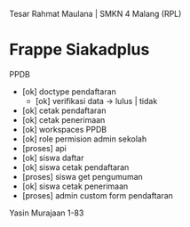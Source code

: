Tesar Rahmat Maulana | SMKN 4 Malang (RPL)

# Frappe Siakadplus

PPDB
- [ok] doctype pendaftaran
    - [ok] verifikasi data -> lulus | tidak
- [ok] cetak pendaftaran
- [ok] cetak penerimaan 
- [ok] workspaces PPDB
- [ok] role permision admin sekolah
- [proses] api
 - [ok] siswa daftar
 - [ok] siswa cetak pendaftaran 
 - [proses] siswa get pengumuman
 - [ok] siswa cetak penerimaan
- [proses] admin custom form pendaftaran

Yasin Murajaan 1-83
